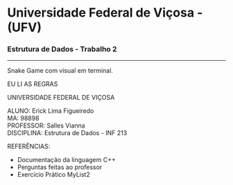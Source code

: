 # Universidade Federal de Viçosa - (UFV)
### Estrutura de Dados - Trabalho 2
---
Snake Game com visual em terminal.

EU LI AS REGRAS

UNIVERSIDADE FEDERAL DE VIÇOSA

ALUNO: Erick Lima Figueiredo<br>    MA: 98898<br>
PROFESSOR: Salles Vianna<br>        DISCIPLINA: Estrutura de Dados - INF 213

REFERÊNCIAS: 

* Documentação da linguagem C++
* Perguntas feitas ao professor
* Exercício Prático MyList2
